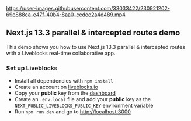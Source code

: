 https://user-images.githubusercontent.com/33033422/230921202-69e888ca-e47f-40b4-8aa0-cedee2a4d489.mp4

## Next.js 13.3 parallel & intercepted routes demo

This demo shows you how to use Next.js 13.3 parallel & intercepted routes with a Liveblocks real-time collaborative app.

### Set up Liveblocks

- Install all dependencies with `npm install`
- Create an account on [liveblocks.io](https://liveblocks.io/dashboard)
- Copy your **public** key from the [dashboard](https://liveblocks.io/dashboard/apikeys)
- Create an `.env.local` file and add your **public** key as the `NEXT_PUBLIC_LIVEBLOCKS_PUBLIC_KEY` environment variable
- Run `npm run dev` and go to [http://localhost:3000](http://localhost:3000)
